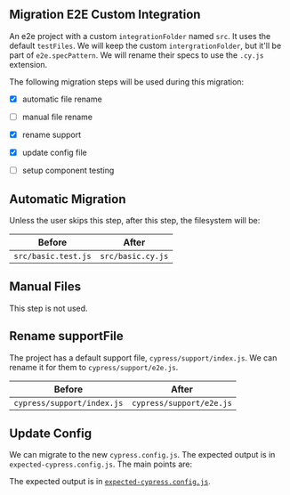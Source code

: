 ## Migration E2E Custom Integration

An e2e project with a custom `integrationFolder` named `src`. It uses the default `testFiles`. We will keep the custom `intergrationFolder`, but it'll be part of `e2e.specPattern`. We will rename their specs to use the `.cy.js` extension.

The following migration steps will be used during this migration:

- [x] automatic file rename
- [ ] manual file rename
- [x] rename support
- [x] update config file
- [ ] setup component testing


## Automatic Migration

Unless the user skips this step, after this step, the filesystem will be:

| Before | After|
|---|---|
| `src/basic.test.js` | `src/basic.cy.js` |

## Manual Files

This step is not used.

## Rename supportFile

The project has a default support file, `cypress/support/index.js`. We can rename it for them to `cypress/support/e2e.js`.

| Before | After|
|---|---|
| `cypress/support/index.js` | `cypress/support/e2e.js` |

## Update Config

We can migrate to the new `cypress.config.js`. The expected output is in `expected-cypress.config.js`. The main points are:


The expected output is in [`expected-cypress.config.js`](./expected-cypress.config.js).